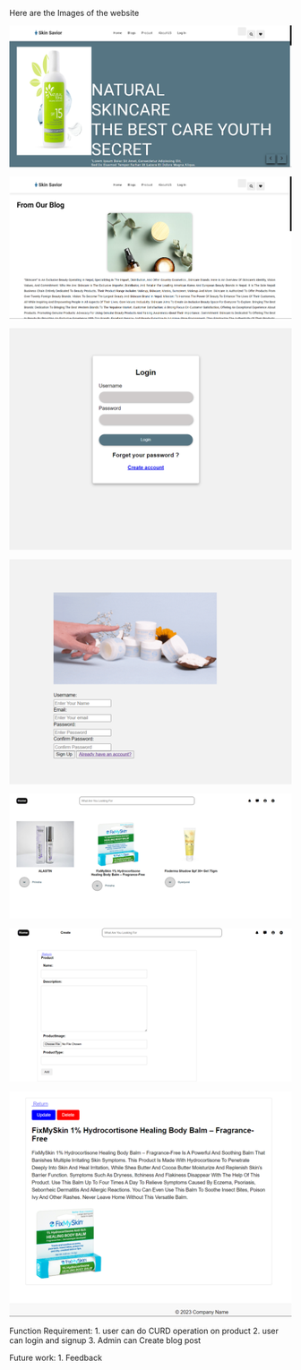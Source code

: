 Here are the Images of the website

![alt text](image.png)

![alt text](image-1.png)

![alt text](image-2.png)

![alt text](image-3.png)

![alt text](image-4.png)

![alt text](image-5.png)

![alt text](image-6.png)

Function Requirement:
    1. user can do CURD operation on product
    2. user can login and signup
    3. Admin can Create blog post

Future work:
    1. Feedback